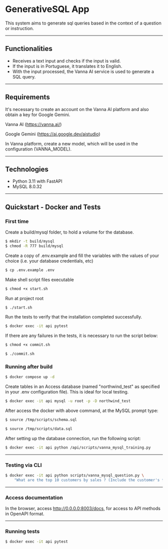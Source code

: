 # GenerativeSQL App

This system aims to generate sql queries based in the context of a question or instruction.

------

## Functionalities

- Receives a text input and checks if the input is valid.
- If the input is in Portuguese, it translates it to English.
- With the input processed, the Vanna AI service is used to generate a SQL query.

------

## Requirements

It's necessary to create an account on the Vanna AI platform and also obtain a key for Google Gemini.

Vanna AI (https://vanna.ai/)

Google Gemini (https://ai.google.dev/aistudio)

In Vanna platform, create a new model, which will be used in the configuration (VANNA_MODEL).

------
## Technologies
- Python 3.11 with FastAPI
- MySQL 8.0.32

------

## Quickstart - Docker and Tests

### First time

Create a build/mysql folder, to hold a volume for the database.
```bash
$ mkdir -t build/mysql
$ chmod -R 777 build/mysql
```

Create a copy of .env.example and fill the variables with the values of your choice (i.e. your database credentials, etc)
```bash
$ cp .env.example .env 
```

Make shell script files executable

```bash
$ chmod +x start.sh
```

Run at project root
```bash
$ ./start.sh
```

Run the tests to verify that the installation completed successfully.
```bash
$ docker exec -it api pytest
```

If there are any failures in the tests, it is necessary to run the script below:

```bash
$ chmod +x commit.sh
```

```bash
$ ./commit.sh
```

### Running after build 

```bash
$ docker compose up -d
```

Create tables in an Access database (named "northwind_test" as specified in your .env configuration file). This is ideal for local testing.
```bash
$ docker exec -it api mysql -u root -p -D northwind_test
```

After access the docker with above command, at the MySQL prompt type:

```bash
$ source /tmp/scripts/schema.sql
```

```bash
$ source /tmp/scripts/data.sql
```

After setting up the database connection, run the following script:

```bash
$ docker exec -it api python /api/scripts/vanna_mysql_training.py
```

------

### Testing via CLI
```bash
$ docker exec -it api python scripts/vanna_mysql_question.py \
    "What are the top 10 customers by sales ? (Include the customer's full name)"
```

------

### Access documentation

In the browser, access http://0.0.0.0:8003/docs, for access to API methods in OpenAPI format.

------

### Running tests

```bash
$ docker exec -it api pytest
```